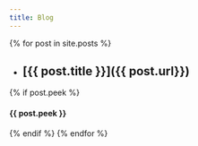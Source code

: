 ```yaml
---
title: Blog
---
```


{% for post in site.posts %}
* ## [{{ post.title }}]({{ post.url}})
{% if post.peek %}
#### {{ post.peek }}
{% endif %}
{% endfor %}
